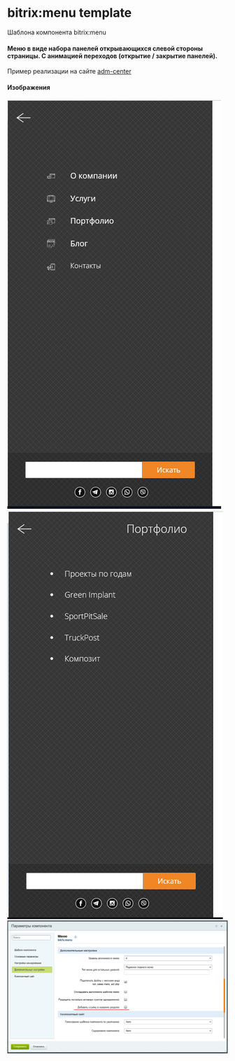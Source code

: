 # bitrix:menu template
Шаблона компонента bitrix:menu

#### Меню в виде набора панелей открывающихся слевой стороны страницы. С анимацией переходов (открытие / закрытие панелей).
Пример реализации на сайте [adm-center](adm-center.ru)

#### Изображения

![pic1](https://github.com/leogoodok/2020-09_Bitrix-menu_template/blob/main/pic_1.png)
![pic1](https://github.com/leogoodok/2020-09_Bitrix-menu_template/blob/main/pic_2.png)
![pic1](https://github.com/leogoodok/2020-09_Bitrix-menu_template/blob/main/pic_3.png "Настройки компонента")
